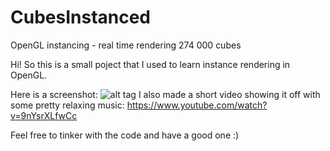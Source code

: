 # CubesInstanced
OpenGL instancing - real time rendering 274 000 cubes

Hi!
So this is a small poject that I used to learn instance rendering in OpenGL.

Here is a screenshot: ![alt tag](http://i.imgur.com/PQ7d0C2.png)
I also made a short video showing it off with some pretty relaxing music: https://www.youtube.com/watch?v=9nYsrXLfwCc

Feel free to tinker with the code and have a good one :)
